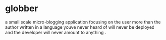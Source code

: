 # globber
a small scale micro-blogging application focusing on the user more than the author
written in a language youve never heard of
will never be deployed
and the developer will never amount to anything .
